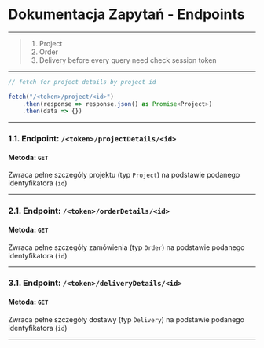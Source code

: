 # Dokumentacja Zapytań - Endpoints

---
> 1. Project
> 2. Order
> 3. Delivery
> before every query need check session token 

---

[//]: # (## Czy endpointy powinny być z tokenem?)

```ts
// fetch for project details by project id  
  
fetch("/<token>/project/<id>")   
    .then(response => response.json() as Promise<Project>)   
    .then(data => {})
```

---

### **1.1. Endpoint: `/<token>/projectDetails/<id>`**
#### Metoda: `GET`
Zwraca pełne szczegóły projektu (typ `Project`) na podstawie podanego identyfikatora (`id`)

---

### **2.1. Endpoint: `/<token>/orderDetails/<id>`**
#### Metoda: `GET`
Zwraca pełne szczegóły zamówienia (typ `Order`) na podstawie podanego identyfikatora (`id`)

---

### **3.1. Endpoint: `/<token>/deliveryDetails/<id>`**
#### Metoda: `GET`
Zwraca pełne szczegóły dostawy (typ `Delivery`) na podstawie podanego identyfikatora (`id`)

---

[//]: # ()